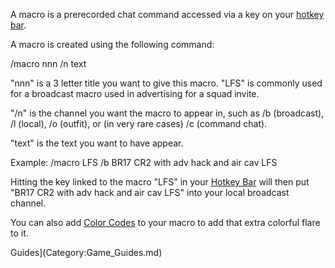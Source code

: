 A macro is a prerecorded chat command accessed via a key on your
[hotkey bar](Heads-up_Display.md#Hotkey_Bar).

A macro is created using the following command:

/macro nnn /n text

"nnn" is a 3 letter title you want to give this macro. "LFS" is commonly used
for a broadcast macro used in advertising for a squad invite.

"/n" is the channel you want the macro to appear in, such as /b (broadcast), /l
(local), /o (outfit), or (in very rare cases) /c (command chat).

"text" is the text you want to have appear.

Example: /macro LFS /b BR17 CR2 with adv hack and air cav LFS

Hitting the key linked to the macro "LFS" in your
[Hotkey Bar](Heads-up_Display.md#Hotkey_Bar) will then put "BR17 CR2 with adv
hack and air cav LFS" into your local broadcast channel.

You can also add [Color Codes](../commands/Color_Codes.md) to your macro to add
that extra colorful flare to it.



Guides](Category:Game_Guides.md)
